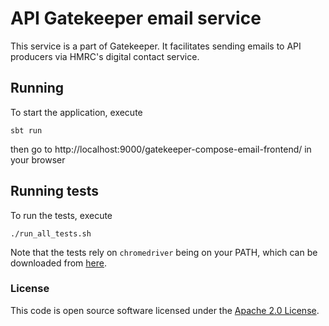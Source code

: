 
# API Gatekeeper email service

This service is a part of Gatekeeper.
It facilitates sending emails to API producers via HMRC's digital contact service.

## Running
To start the application, execute
~~~
sbt run
~~~
then go to http://localhost:9000/gatekeeper-compose-email-frontend/ in your browser

## Running tests
To run the tests, execute
~~~
./run_all_tests.sh
~~~

Note that the tests rely on `chromedriver` being on your PATH, which can be downloaded from [here]("https://chromedriver.chromium.org/downloads").

### License

This code is open source software licensed under the [Apache 2.0 License]("http://www.apache.org/licenses/LICENSE-2.0.html").